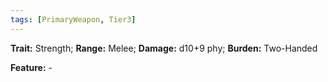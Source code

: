 ```yaml
---
tags: [PrimaryWeapon, Tier3]
---
```

**Trait:** Strength; **Range:** Melee; **Damage:** d10+9 phy; **Burden:** Two-Handed

**Feature:** -
